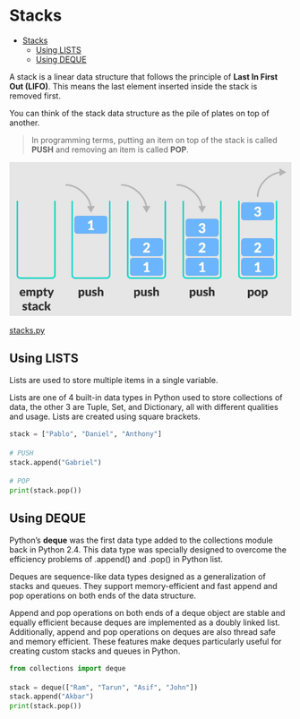 # Stacks

- [Stacks](#stacks)
  - [Using LISTS](#using-lists)
  - [Using DEQUE](#using-deque)

A stack is a linear data structure that follows the principle of **Last In First Out (LIFO)**. This means the last element inserted inside the stack is removed first.

You can think of the stack data structure as the pile of plates on top of another.

> In programming terms, putting an item on top of the stack is called **PUSH** and removing an item is called **POP**.

![image](../../../images/stack.jpg)

[stacks.py](../../code/data_structures/stacks.py)

## Using LISTS

Lists are used to store multiple items in a single variable.

Lists are one of 4 built-in data types in Python used to store collections of data, the other 3 are Tuple, Set, and Dictionary, all with different qualities and usage. Lists are created using square brackets.

```python
stack = ["Pablo", "Daniel", "Anthony"]

# PUSH
stack.append("Gabriel")

# POP
print(stack.pop())
```

## Using DEQUE

Python’s **deque** was the first data type added to the collections module back in Python 2.4. This data type was specially designed to overcome the efficiency problems of .append() and .pop() in Python list.

Deques are sequence-like data types designed as a generalization of stacks and queues. They support memory-efficient and fast append and pop operations on both ends of the data structure.

Append and pop operations on both ends of a deque object are stable and equally efficient because deques are implemented as a doubly linked list. Additionally, append and pop operations on deques are also thread safe and memory efficient. These features make deques particularly useful for creating custom stacks and queues in Python.

```python
from collections import deque

stack = deque(["Ram", "Tarun", "Asif", "John"])
stack.append("Akbar")
print(stack.pop())

```